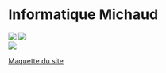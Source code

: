 # Informatique Michaud

<img src="https://img.shields.io/badge/Bootstrap-4.5.3-brightgreen?style=flat-square&logo=appveyor" /> <img src="https://img.shields.io/badge/Sass-1.27.0-brightgreen?style=flat-square&logo=appveyor" /><br>
<img src="https://img.shields.io/badge/Language-French-brightgreen?style=flat-square&logo=appveyor" />

[Maquette du site](https://www.figma.com/proto/rw1gCnvXkgOGg9RRwBOE5z/Michaud-Informatique-P_1?node-id=1%3A2&viewport=651%2C59%2C0.438500314950943&scaling=scale-down-width) 
